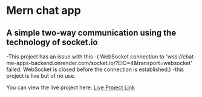 # Mern chat app 
## A simple two-way communication using the technology of socket.io 

-This project has an issue with this 
-( WebSocket connection to 'wss://chat-me-apps-backend.onrender.com/socket.io/?EIO=4&transport=websocket' failed: WebSocket is closed before the connection is established.)
-this project is live but of no use.



You can view the live project here: [Live Project Link](https://chatmeapps.netlify.app/)

